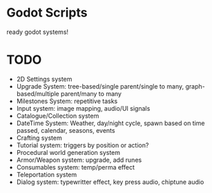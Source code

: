 # Godot Scripts
ready godot systems!

# TODO
- 2D Settings system
- Upgrade System: tree-based/single parent/single to many, graph-based/multiple parent/many to many
- Milestones System: repetitive tasks
- Input system: image mapping, audio/UI signals
- Catalogue/Collection system
- DateTime System: Weather, day/night cycle, spawn based on time passed, calendar, seasons, events
- Crafting system
- Tutorial system: triggers by position or action?
- Procedural world generation system
- Armor/Weapon system: upgrade, add runes
- Consumables system: temp/perma effect
- Teleportation system
- Dialog system: typewritter effect, key press audio, chiptune audio
